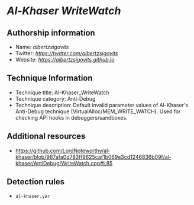 # *Al-Khaser WriteWatch*
## Authorship information
* Name: *albertzsigovits*
* Twitter: *https://twitter.com/albertzsigovits*
* Website: *https://albertzsigovits.github.io*

## Technique Information
* Technique title: Al-Khaser_WriteWatch
* Technique category: Anti-Debug
* Technique description: Default invalid parameter values of Al-Khaser's Anti-Debug technique (VirtualAlloc/MEM_WRITE_WATCH). Used for checking API hooks in debuggers/sandboxes.

## Additional resources
* https://github.com/LordNoteworthy/al-khaser/blob/967afa0d783ff9625caf1b069e3cd1246836b09f/al-khaser/AntiDebug/WriteWatch.cpp#L85

## Detection rules
* `al-khaser.yar`
